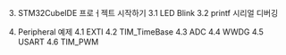 3. STM32CubeIDE 프로ㅓ젝트 시작하기
3.1 LED Blink
   3.2 printf 시리얼 디버깅

4. Peripheral 예제
4.1 EXTI
4.2 TIM_TimeBase
4.3 ADC
4.4 WWDG
4.5 USART
4.6 TIM_PWM          
      
